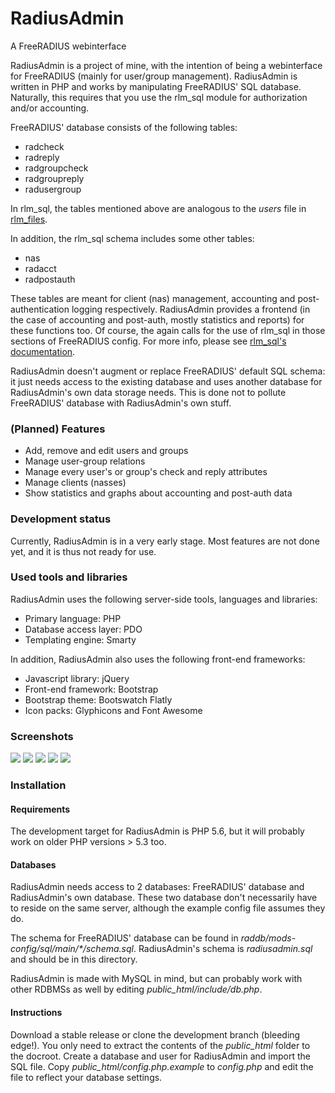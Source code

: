 RadiusAdmin
===========
A FreeRADIUS webinterface

RadiusAdmin is a project of mine, with the intention of being a webinterface for FreeRADIUS (mainly for user/group management). RadiusAdmin is written in PHP and works by manipulating FreeRADIUS' SQL database. Naturally, this requires that you use the rlm_sql module for authorization and/or accounting.

FreeRADIUS' database consists of the following tables:

- radcheck
- radreply
- radgroupcheck
- radgroupreply
- radusergroup

In rlm_sql, the tables mentioned above are analogous to the *users* file in [rlm_files](http://freeradius.org/radiusd/man/rlm_files.html).

In addition, the rlm_sql schema includes some other tables:

- nas
- radacct
- radpostauth

These tables are meant for client (nas) management, accounting and post-authentication logging respectively. RadiusAdmin provides a frontend (in the case of accounting and post-auth, mostly statistics and reports) for these functions too. Of course, the again calls for the use of rlm_sql in those sections of FreeRADIUS config. For more info, please see [rlm_sql's documentation](http://wiki.freeradius.org/modules/Rlm_sql).

RadiusAdmin doesn't augment or replace FreeRADIUS' default SQL schema: it just needs access to the existing database and uses another database for RadiusAdmin's own data storage needs. This is done not to pollute FreeRADIUS' database with RadiusAdmin's own stuff.

### (Planned) Features
- Add, remove and edit users and groups
- Manage user-group relations
- Manage every user's or group's check and reply attributes
- Manage clients (nasses)
- Show statistics and graphs about accounting and post-auth data

### Development status
Currently, RadiusAdmin is in a very early stage. Most features are not done yet, and it is thus not ready for use.

### Used tools and libraries
RadiusAdmin uses the following server-side tools, languages and libraries:

- Primary language: PHP
- Database access layer: PDO
- Templating engine: Smarty

In addition, RadiusAdmin also uses the following front-end frameworks:

- Javascript library: jQuery
- Front-end framework: Bootstrap
- Bootstrap theme: Bootswatch Flatly
- Icon packs: Glyphicons and Font Awesome

### Screenshots

![](https://host.tuxplace.nl/screenshots/2015-04-27-23-04-42.png)
![](https://host.tuxplace.nl/screenshots/2015-06-21-23-08-00.png)
![](https://host.tuxplace.nl/screenshots/2015-06-21-23-08-11.png)
![](https://host.tuxplace.nl/screenshots/2015-06-21-23-12-05.png)
![](https://host.tuxplace.nl/screenshots/2015-06-21-23-24-03.png)

### Installation

#### Requirements
The development target for RadiusAdmin is PHP 5.6, but it will probably work on older PHP versions > 5.3 too.

#### Databases
RadiusAdmin needs access to 2 databases: FreeRADIUS' database and RadiusAdmin's own database. These two database don't necessarily have to reside on the same server, although the example config file assumes they do.

The schema for FreeRADIUS' database can be found in _raddb/mods-config/sql/main/*/schema.sql_. RadiusAdmin's schema is *radiusadmin.sql* and should be in this directory.

RadiusAdmin is made with MySQL in mind, but can probably work with other RDBMSs as well by editing *public_html/include/db.php*.

#### Instructions
Download a stable release or clone the development branch (bleeding edge!). You only need to extract the contents of the *public_html* folder to the docroot. Create a database and user for RadiusAdmin and import the SQL file. Copy *public_html/config.php.example* to *config.php* and edit the file to reflect your database settings.

